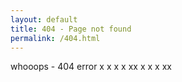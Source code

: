 ```yaml
---
layout: default
title: 404 - Page not found
permalink: /404.html
---
```


whooops - 404 error
x
x
x
x
xx
x
x
x
xx
